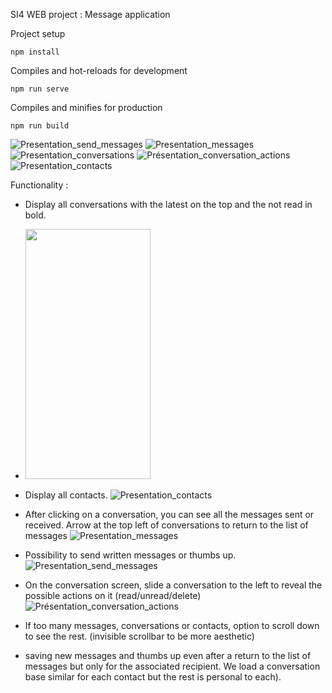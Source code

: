 SI4 WEB project : Message application

Project setup

	npm install

Compiles and hot-reloads for development

	npm run serve

Compiles and minifies for production

	npm run build

![Presentation_send_messages](https://github.com/antoine-le-calloch/2021-2022-si4-web-antoine-le-calloch/assets/71392407/a6e31b97-39bd-4b2b-b1ce-25f61b2c3d06)
![Presentation_messages](https://github.com/antoine-le-calloch/2021-2022-si4-web-antoine-le-calloch/assets/71392407/a02fb906-ecda-478c-ac3f-ef499d9c65ea)
![Presentation_conversations](https://github.com/antoine-le-calloch/2021-2022-si4-web-antoine-le-calloch/assets/71392407/297d7655-a67d-4233-b27e-5d34c08d3888)
![Présentation_conversation_actions](https://github.com/antoine-le-calloch/2021-2022-si4-web-antoine-le-calloch/assets/71392407/104fba52-eb57-4f0f-840c-fe1baaf0f2d4)
![Presentation_contacts](https://github.com/antoine-le-calloch/2021-2022-si4-web-antoine-le-calloch/assets/71392407/8a965160-2aa2-418e-bcc5-6a4697c98b38)

Functionality :
- Display all conversations with the latest on the top and the not read in bold.
- <img src="https://github.com/antoine-le-calloch/2021-2022-si4-web-antoine-le-calloch/assets/71392407/a6e31b97-39bd-4b2b-b1ce-25f61b2c3d06" data-canonical-src="https://github.com/antoine-le-calloch/2021-2022-si4-web-antoine-le-calloch/assets/71392407/a6e31b97-39bd-4b2b-b1ce-25f61b2c3d06" width="200" height="400" />

- Display all contacts.
![Presentation_contacts](https://github.com/antoine-le-calloch/2021-2022-si4-web-antoine-le-calloch/assets/71392407/c47cf485-257b-4b37-96a2-57b23081bd37)

- After clicking on a conversation, you can see all the messages sent or received. Arrow at the top left of conversations to return to the list of messages
![Presentation_messages](https://github.com/antoine-le-calloch/2021-2022-si4-web-antoine-le-calloch/assets/71392407/c47cf485-257b-4b37-96a2-57b23081bd37)

- Possibility to send written messages or thumbs up.
![Presentation_send_messages](https://github.com/antoine-le-calloch/2021-2022-si4-web-antoine-le-calloch/assets/71392407/6d96ce2c-b2d8-4643-b215-1887fb81d76a)

- On the conversation screen, slide a conversation to the left to reveal the possible actions on it (read/unread/delete)
![Présentation_conversation_actions](https://github.com/antoine-le-calloch/2021-2022-si4-web-antoine-le-calloch/assets/71392407/be51de67-6bba-4555-b2a2-97e0f3fc3c91)
	
- If too many messages, conversations or contacts, option to scroll down to see the rest. (invisible scrollbar to be more aesthetic)

- saving new messages and thumbs up even after a return to the list of messages but only for the associated recipient. We load a conversation base similar for each contact but the rest is personal to each).
  
